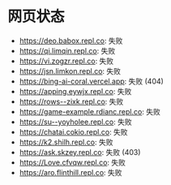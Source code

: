 # 网页状态
- https://deo.babox.repl.co: 失败
- https://qi.limqin.repl.co: 失败
- https://vi.zogzr.repl.co: 失败
- https://jsn.limkon.repl.co: 失败
- https://bing-ai-coral.vercel.app: 失败 (404)
- https://apping.eywjx.repl.co: 失败
- https://rows--zixk.repl.co: 失败
- https://game-example.rdianc.repl.co: 失败
- https://su--yoyholee.repl.co: 失败
- https://chatai.cokio.repl.co: 失败
- https://k2.shilh.repl.co: 失败
- https://ask.skzey.repl.co: 失败 (403)
- https://Love.cfvqw.repl.co: 失败
- https://aro.flinthill.repl.co: 失败
